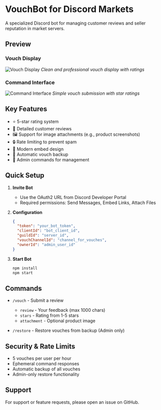 # VouchBot for Discord Markets

A specialized Discord bot for managing customer reviews and seller reputation in market servers.

## Preview

### Vouch Display
![Vouch Display](https://cdn.discordapp.com/attachments/1255155199329177672/1383195214830764182/image.png?ex=684de86d&is=684c96ed&hm=cd553e183cde2841a97e4db99bf04097614a3de72217ed2e644a4ad1812d56aa&)
*Clean and professional vouch display with ratings*

### Command Interface
![Command Interface](https://cdn.discordapp.com/attachments/1255155199329177672/1383195308825120830/image.png?ex=684de884&is=684c9704&hm=323e2b301c549a1be38056b72e9c5b4bdbb4dffb93730c80268204afe75df129&)
*Simple vouch submission with star ratings*

## Key Features

- ⭐ 5-star rating system
- 📝 Detailed customer reviews
- 🖼️ Support for image attachments (e.g., product screenshots)
- 🔒 Rate limiting to prevent spam
- 🎨 Modern embed design
- 💾 Automatic vouch backup
- 👑 Admin commands for management

## Quick Setup

1. **Invite Bot**
   - Use the OAuth2 URL from Discord Developer Portal
   - Required permissions: Send Messages, Embed Links, Attach Files

2. **Configuration**
   ```json
   {
     "token": "your_bot_token",
     "clientId": "bot_client_id",
     "guildId": "server_id",
     "vouchChannelId": "channel_for_vouches",
     "ownerId": "admin_user_id"
   }
   ```

3. **Start Bot**
   ```bash
   npm install
   npm start
   ```

## Commands

- `/vouch` - Submit a review
  - `review` - Your feedback (max 1000 chars)
  - `stars` - Rating from 1-5 stars
  - `attachment` - Optional product image

- `/restore` - Restore vouches from backup (Admin only)

## Security & Rate Limits

- 5 vouches per user per hour
- Ephemeral command responses
- Automatic backup of all vouches
- Admin-only restore functionality

## Support

For support or feature requests, please open an issue on GitHub.